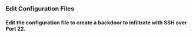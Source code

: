 ### Edit Configuration Files
#### Edit the configuration file to create a backdoor to infiltrate with SSH over Port 22.
